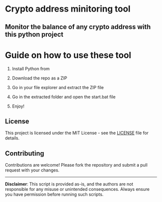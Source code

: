 # Crypto address minitoring tool  

## Monitor the balance of any crypto address with this python project   
   
# Guide on how to use these tool
  
1. Install Python from  
   
2. Download the repo as a ZIP
 
3. Go in your file explorer and extract the ZIP file  

4. Go in the extracted folder and open the start.bat file 
 
5. Enjoy!

## License      
 
This project is licensed under the MIT License - see the [LICENSE](LICENSE) file for details.
    
## Contributing 

Contributions are welcome! Please fork the repository and submit a pull request with your changes.   
  
---   
  
**Disclaimer**: This script is provided as-is, and the authors are not responsible for any misuse or unintended consequences. Always ensure you have permission before running such scripts.